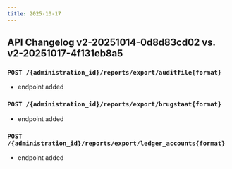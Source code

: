 ```yaml
---
title: 2025-10-17
---
```



## API Changelog v2-20251014-0d8d83cd02 vs. v2-20251017-4f131eb8a5

### `POST /{administration_id}/reports/export/auditfile{format}`
-  endpoint added


### `POST /{administration_id}/reports/export/brugstaat{format}`
-  endpoint added


### `POST /{administration_id}/reports/export/ledger_accounts{format}`
-  endpoint added
